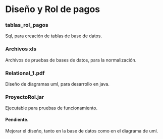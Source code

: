 # Diseño y Rol de pagos


### tablas_rol_pagos
Sql, para creación de tablas de base de datos.

### Archivos xls
Archivos de pruebas de bases de datos, para la normalización.

### Relational_1.pdf
Diseño de diagramas uml, para desarrollo en java.


### ProyectoRol.jar
Ejecutable para pruebas de funcionamiento.

#### Pendiente.
Mejorar el diseño, tanto en la base de datos como en el diagrama de uml.
